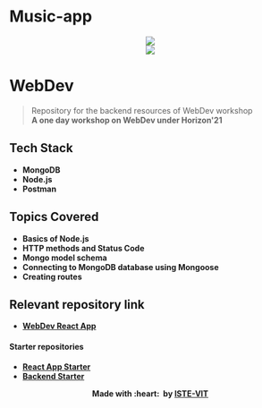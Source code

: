 # Music-app
<p align="center">
 <img src="https://user-images.githubusercontent.com/71590944/111881788-33353b80-89d8-11eb-9db1-746eba087b05.png" > <br> 
 <img src="https://user-images.githubusercontent.com/71590944/114435724-1e685400-9be2-11eb-9751-4c43096007a7.jpeg"> <br>
</p>

# WebDev
>Repository for the backend resources of WebDev workshop <br>
<b>A one day workshop on WebDev under Horizon'21

## Tech Stack
  - MongoDB
  - Node.js
  - Postman

## Topics Covered
  - Basics of Node.js
  - HTTP methods and Status Code
  - Mongo model schema 
  - Connecting to MongoDB database using Mongoose
  - Creating routes
  
 ## Relevant repository link
 - <a href="https://github.com/ISTE-VIT/web-dev-react-app" target="_blank">WebDev React App</a>
 #### Starter repositories
 - <a href="https://github.com/ISTE-VIT/web-dev-react-app-starter" target="_blank">React App Starter</a>
 - <a href="https://github.com/ISTE-VIT/web-dev-backend-starter" target="_blank">Backend Starter</a>
 
<p align="center">
	Made with :heart: &nbsp;by <a href="https://istevit.in/" target="_blank">ISTE-VIT</a>
</p>
